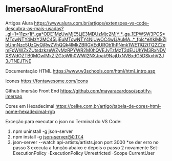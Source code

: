 # ImersaoAluraFrontEnd

Artigos Alura
https://www.alura.com.br/artigos/extensoes-vs-code-descubra-as-mais-usadas?_gl=1*11zxr1i*_ga*ODE1MzUwMjE5LjE3MDUzMjc2MjY.*_ga_1EPWSW3PCS*MTcwNTY4MzY2MC45LjEuMTcwNTY4NjUwOC4wLjAuMA..*_fplc*eXklMkZlbUhnNzc5UzQyQjRwZVhQQk4lMkZBRGVEdUROb1hPNmk1WE11Q2tTQ2Z2emFpWWZxZUtsdzkzeWZyMzRPYWR2M0hQVEJvTzMzT3dEUUhYM3RxNDVXSWdOZTB0MGwlMkZlZGtoWlh0WWI2NXJpak9NajUxNVBxdG5DSkxhV2J3JTNEJTNE

Documentação HTML
https://www.w3schools.com/html/html_intro.asp

Icones
https://fontawesome.com/icons

Github Imersão Front End
https://github.com/mayaracardoso/spotify-imersao

Cores em Hexadecimal
https://celke.com.br/artigo/tabela-de-cores-html-nome-hexadecimal-rgb

Exceção para executar o json no Terminal do VS Code:
1)   npm uninstall -g json-server
2)  npm install -g json-server@0.17.4
3)   json-server --watch api-artists/artists.json port 3000
*se der erro no passo 3 executa a função abaixo e depois o passo 2 novamente
Set-ExecutionPolicy -ExecutionPolicy Unrestricted -Scope CurrentUser
